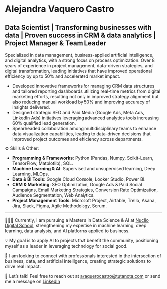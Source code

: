 # Alejandra Vaquero Castro
## Data Scientist | Transforming businesses with data | Proven success in CRM & data analytics | Project Manager & Team Leader

Specialized in data management, business-applied artificial intelligence, and digital analytics, with a strong focus on process optimization. Over 8 years of experience in project management, data-driven strategies, and digital transformation, leading initiatives that have improved operational efficiency by up to 50% and accelerated market impact.

- Developed innovative frameworks for managing CRM data structures and tailored reporting dashboards utilizing real-time metrics from digital marketing efforts, resulting not only in improved strategy alignment but also reducing manual workload by 50% and improving accuracy of insights delivered.
- Designed strategic SEO and Paid Media (Google Ads, Meta Ads, LinkedIn Ads) initiatives leveraging advanced analytics tools increasing 60% qualified lead generation.
- Spearheaded collaboration among multidisciplinary teams to enhance data visualization capabilities, leading to data-driven decisions that improved project outcomes and efficiency across departments.

⚙️ Skills & Other:
- **Programming & Frameworks**: Python (Pandas, Numpy, Scikit-Learn, TensorFlow, Matplotlib), SQL.
- **Machine Learning & AI**: Supervised and unsupervised learning, Deep Learning, MLOps.
- **Data & BI Tools**: Google Cloud Console, Looker Studio, Power BI.
- **CRM & Marketing**: SEO Optimization, Google Ads & Paid Social Campaigns, Email Marketing Strategies, Conversion Rate Optimization, Audience Segmentation, Web Analytics.
- **Project Management Tools**: Microsoft Project, Airtable, Trello, Asana, Jira, Slack, Figma, Agile Methodology, Scrum.

---

👩🏻‍💻 Currently, I am pursuing a Master’s in Data Science & AI at [Nuclio Digital School](https://nuclio.school/), strengthening my expertise in machine learning, deep learning, data analysis, and AI platforms applied to business.

💡 My goal is to apply AI to projects that benefit the community, positioning myself as a leader in leveraging technology for social good.

🤝 I am looking to connect with professionals interested in the intersection of business, data, and artificial intelligence, creating strategic solutions to drive real impact.

📩 Let’s talk! Feel free to reach out at avaquerocastro@tutanota.com or send me a message on [LinkedIn](https://www.linkedin.com/in/avaquerocastro/)

